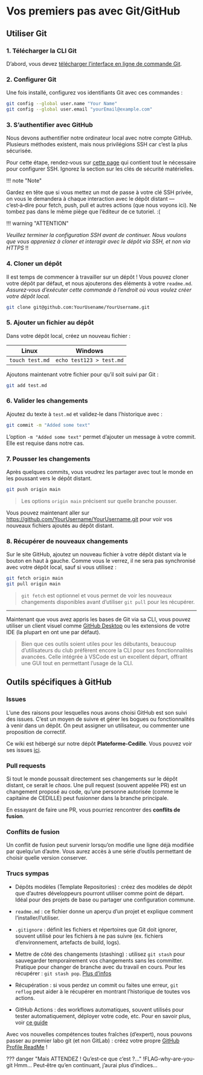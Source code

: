 # Vos premiers pas avec Git/GitHub

## Utiliser Git

### 1. Télécharger la CLI Git

D’abord, vous devez [télécharger l’interface en ligne de commande Git](https://git-scm.com/downloads).

### 2. Configurer Git

Une fois installé, configurez vos identifiants Git avec ces commandes :

```bash
git config --global user.name "Your Name"
git config --global user.email "yourEmail@example.com"
```

### 3. S’authentifier avec GitHub

Nous devons authentifier notre ordinateur local avec notre compte GitHub. Plusieurs méthodes existent, mais nous privilégions SSH car c’est la plus sécurisée.

Pour cette étape, rendez‑vous sur [cette page](https://docs.github.com/en/authentication/connecting-to-github-with-ssh/generating-a-new-ssh-key-and-adding-it-to-the-ssh-agent) qui contient tout le nécessaire pour configurer SSH. Ignorez la section sur les clés de sécurité matérielles.

!!! note "Note"

Gardez en tête que si vous mettez un mot de passe à votre clé SSH privée, on vous le demandera à chaque interaction avec le dépôt distant — c’est‑à‑dire pour fetch, push, pull et autres actions (que nous voyons ici). Ne tombez pas dans le même piège que l’éditeur de ce tutoriel. :(

!!! warning "ATTENTION"

_Veuillez terminer la configuration SSH avant de continuer. Nous voulons que vous appreniez à cloner et interagir avec le dépôt via SSH, et non via HTTPS_ !!

### 4. Cloner un dépôt

Il est temps de commencer à travailler sur un dépôt ! Vous pouvez cloner votre dépôt par défaut, et nous ajouterons des éléments à votre `readme.md`. _Assurez‑vous d’exécuter cette commande à l’endroit où vous voulez créer votre dépôt local_.

``` bash
git clone git@github.com:YourUsename/YourUsername.git
```

### 5. Ajouter un fichier au dépôt

Dans votre dépôt local, créez un nouveau fichier :

|Linux|Windows|
|-----|-------|
|`touch test.md`|`echo test123 > test.md`|

Ajoutons maintenant votre fichier pour qu’il soit suivi par Git :

```bash
git add test.md
```

### 6. Valider les changements

Ajoutez du texte à `test.md` et validez‑le dans l’historique avec :

```bash
git commit -m "Added some text"
```

L’option `-m "Added some text"` permet d’ajouter un message à votre commit. Elle est requise dans notre cas.

### 7. Pousser les changements

Après quelques commits, vous voudrez les partager avec tout le monde en les poussant vers le dépôt distant.

```bash
git push origin main
```

> Les options `origin main` précisent sur quelle branche pousser.

Vous pouvez maintenant aller sur <https://github.com/YourUsername/YourUsername.git> pour voir vos nouveaux fichiers ajoutés au dépôt distant.

### 8. Récupérer de nouveaux changements

Sur le site GitHub, ajoutez un nouveau fichier à votre dépôt distant via le bouton en haut à gauche. Comme vous le verrez, il ne sera pas synchronisé avec votre dépôt local, sauf si vous utilisez :

``` bash
git fetch origin main
git pull origin main
```

> `git fetch` est optionnel et vous permet de voir les nouveaux changements disponibles avant d’utiliser `git pull` pour les récupérer.

---

Maintenant que vous avez appris les bases de Git via sa CLI, vous pouvez utiliser un client visuel comme [GitHub Desktop](https://desktop.github.com/download/) ou les extensions de votre IDE (la plupart en ont une par défaut).

> Bien que ces outils soient utiles pour les débutants, beaucoup d’utilisateurs du club préfèrent encore la CLI pour ses fonctionnalités avancées. Celle intégrée à VSCode est un excellent départ, offrant une GUI tout en permettant l’usage de la CLI.

## Outils spécifiques à GitHub

### Issues

L’une des raisons pour lesquelles nous avons choisi GitHub est son suivi des issues. C’est un moyen de suivre et gérer les bogues ou fonctionnalités à venir dans un dépôt. On peut assigner un utilisateur, ou commenter une proposition de correctif.

Ce wiki est hébergé sur notre dépôt **Plateforme-Cedille**. Vous pouvez voir ses issues [ici](https://github.com/ClubCedille/Plateforme-Cedille/issues).

### Pull requests

Si tout le monde poussait directement ses changements sur le dépôt distant, ce serait le _chaos_. Une pull request (souvent appelée PR) est un changement proposé au code, qu’une personne autorisée (comme le capitaine de CEDILLE) peut fusionner dans la branche principale.

En essayant de faire une PR, vous pourriez rencontrer des **conflits de fusion**.

### Conflits de fusion

Un conflit de fusion peut survenir lorsqu’on modifie une ligne déjà modifiée par quelqu’un d’autre. Vous aurez accès à une série d’outils permettant de choisir quelle version conserver.

### Trucs sympas

- Dépôts modèles (Template Repositories) : créez des modèles de dépôt que d’autres développeurs pourront utiliser comme point de départ. Idéal pour des projets de base ou partager une configuration commune.

- `readme.md` : ce fichier donne un aperçu d’un projet et explique comment l’installer/l’utiliser.

- `.gitignore` : définit les fichiers et répertoires que Git doit ignorer, souvent utilisé pour les fichiers à ne pas suivre (ex. fichiers d’environnement, artefacts de build, logs).

- Mettre de côté des changements (stashing) : utilisez `git stash` pour sauvegarder temporairement vos changements sans les committer. Pratique pour changer de branche avec du travail en cours. Pour les récupérer : `git stash pop`. [Plus d’infos](https://git-scm.com/docs/git-stash)

- Récupération : si vous perdez un commit ou faites une erreur, `git reflog` peut aider à le récupérer en montrant l’historique de toutes vos actions.

- GitHub Actions : des workflows automatiques, souvent utilisés pour tester automatiquement, déployer votre code, etc. Pour en savoir plus, voir [ce guide](/onboarding/tracks/learn-github-actions/)

Avec vos nouvelles compétences toutes fraîches (d’expert), nous pouvons passer au premier labo git (et non GitLab) : créez votre propre [GitHub Profile ReadMe](github_profile.md) !

??? danger "Mais ATTENDEZ ! Qu’est‑ce que c’est ?..."
    !FLAG-why-are-you-git
    Hmm... Peut‑être qu’en continuant, j’aurai plus d’indices…
